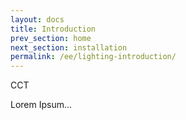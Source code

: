 ```yaml
---
layout: docs
title: Introduction
prev_section: home
next_section: installation
permalink: /ee/lighting-introduction/
---
```


CCT


Lorem Ipsum...